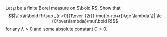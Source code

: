 Let $\mu$ be a finite Borel measure on $\bold R$. Show that
$$|\{ x\in\bold R:\sup _{r >0}{1\over {2r}} \mu([x-r,x+r])\ge \lambda \}| \le {C\over\lambda}\mu(\bold R)$$
for any $\lambda>0$ and some absolute constant $C>0$.